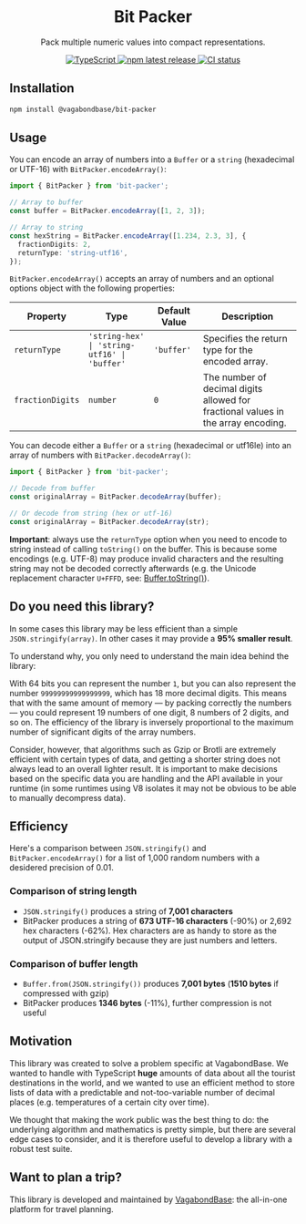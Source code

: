 <p align="center">
  <h1 align="center">Bit Packer</h1>
  <p align="center">Pack multiple numeric values into compact representations.</p>
  <p align="center" style="align: center;">
    <a href="https://npm.im/bit-packer">
      <img src="https://img.shields.io/badge/TypeScript-blue" alt="TypeScript" />
    </a>
    <a href="https://www.npmjs.com/package/bit-packer">
      <img src="https://img.shields.io/npm/v/@vagabondbase/bit-packer" alt="npm latest release" />
    </a>
    <a href="https://github.com/vagabondbase/bit-packer/actions?query=branch%3Amain">
      <img src="https://github.com/vagabondbase/bit-packer/actions/workflows/main.yml/badge.svg" alt="CI status" />
    </a>
  </p>
</p>

## Installation

```sh
npm install @vagabondbase/bit-packer
```

## Usage

You can encode an array of numbers into a `Buffer` or a `string` (hexadecimal or UTF-16) with `BitPacker.encodeArray()`:

```ts
import { BitPacker } from 'bit-packer';

// Array to buffer
const buffer = BitPacker.encodeArray([1, 2, 3]);

// Array to string
const hexString = BitPacker.encodeArray([1.234, 2.3, 3], {
  fractionDigits: 2,
  returnType: 'string-utf16',
});
```

`BitPacker.encodeArray()` accepts an array of numbers and an optional options object with the following properties:

| Property         | Type                                         | Default Value | Description                                                                       |
| ---------------- | -------------------------------------------- | ------------- | --------------------------------------------------------------------------------- |
| `returnType`     | `'string-hex' \| 'string-utf16' \| 'buffer'` | `'buffer'`    | Specifies the return type for the encoded array.                                  |
| `fractionDigits` | `number`                                     | `0`           | The number of decimal digits allowed for fractional values in the array encoding. |

You can decode either a `Buffer` or a `string` (hexadecimal or utf16le) into an array of numbers with `BitPacker.decodeArray()`:

```ts
import { BitPacker } from 'bit-packer';

// Decode from buffer
const originalArray = BitPacker.decodeArray(buffer);

// Or decode from string (hex or utf-16)
const originalArray = BitPacker.decodeArray(str);
```

**Important**: always use the `returnType` option when you need to encode to string instead of calling `toString()` on the buffer. This is because some encodings (e.g. UTF-8) may produce invalid characters and the resulting string may not be decoded correctly afterwards (e.g. the Unicode replacement character `U+FFFD`, see: [Buffer.toString()](https://nodejs.org/api/buffer.html#buffers-and-character-encodings)).

## Do you need this library?

In some cases this library may be less efficient than a simple `JSON.stringify(array)`. In other cases it may provide a **95% smaller result**.

To understand why, you only need to understand the main idea behind the library:

With 64 bits you can represent the number `1`, but you can also represent the number `99999999999999999`, which has 18 more decimal digits. This means that with the same amount of memory — by packing correctly the numbers — you could represent 19 numbers of one digit, 8 numbers of 2 digits, and so on. The efficiency of the library is inversely proportional to the maximum number of significant digits of the array numbers.

Consider, however, that algorithms such as Gzip or Brotli are extremely efficient with certain types of data, and getting a shorter string does not always lead to an overall lighter result. It is important to make decisions based on the specific data you are handling and the API available in your runtime (in some runtimes using V8 isolates it may not be obvious to be able to manually decompress data).

## Efficiency

Here's a comparison between `JSON.stringify()` and `BitPacker.encodeArray()` for a list of 1,000 random numbers with a desidered precision of 0.01.

### Comparison of string length

- `JSON.stringify()` produces a string of **7,001 characters**
- BitPacker produces a string of **673 UTF-16 characters** (-90%) or 2,692 hex characters (-62%). Hex characters are as handy to store as the output of JSON.stringify because they are just numbers and letters.

### Comparison of buffer length

- `Buffer.from(JSON.stringify())` produces **7,001 bytes** (**1510 bytes** if compressed with gzip)
- BitPacker produces **1346 bytes** (-11%), further compression is not useful

## Motivation

This library was created to solve a problem specific at VagabondBase. We wanted to handle with TypeScript **huge** amounts of data about all the tourist destinations in the world, and we wanted to use an efficient method to store lists of data with a predictable and not-too-variable number of decimal places (e.g. temperatures of a certain city over time).

We thought that making the work public was the best thing to do: the underlying algorithm and mathematics is pretty simple, but there are several edge cases to consider, and it is therefore useful to develop a library with a robust test suite.

## Want to plan a trip?

This library is developed and maintained by [VagabondBase](https://vagabondbase.com/): the all-in-one platform for travel planning.
